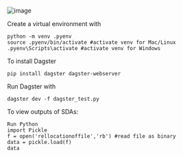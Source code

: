 
![image](https://github.com/brd0m/Dagster/assets/113246520/12d533a4-d15d-4385-b76a-c30f236bb61d)


Create a virtual environment with
```
python -m venv .pyenv 
source .pyenv/bin/activate #activate venv for Mac/Linux
.pyenv\Scripts\activate #activate venv for Windows
```
To install Dagster
```     
pip install dagster dagster-webserver 
```
Run Dagster with

```
dagster dev -f dagster_test.py
```
To view outputs of SDAs:

```
Run Python
import Pickle
f = open('rellocationoffile','rb') #read file as binary
data = pickle.load(f)
data
```
